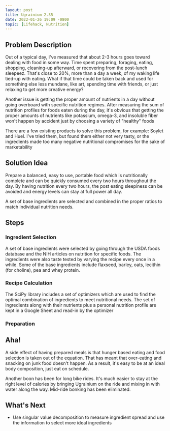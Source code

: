 ```yaml
---
layout: post
title: Ugrainium 2.35
date: 2022-01-26 19:09 -0800
topic: [Lifehack, Nutrition]
---
```

## Problem Description

Out of a typical day, I've measured that about 2-3 hours goes toward dealing with food in some way. Time spent preparing, foraging, eating, shopping, cleaning-up afterward, or recovering from the post-lunch sleepeez. That's close to 20%, more than a day a week, of my waking life tied-up with eating. What if that time could be taken back and used for something else less mundane, like art, spending time with friends, or just relaxing to get more creative energy?

Another issue is getting the proper amount of nutrients in a day without going overboard with specific nutrition regimes. After measuring the sum of nutrition profiles for foods eaten during the day, it's obvious that getting the proper amounts of nutrients like potassium, omega-3, and insoluble fiber won't happen by accident just by choosing a variety of "healthy" foods

There are a few existing products to solve this problem, for example: Soylet and Huel. I've tried them, but found them either not very tasty, or the ingredients made too many negative nutritional compromises for the sake of marketability

## Solution Idea

Prepare a balanced, easy to use, portable food which is nutritionally complete and can be quickly consumed every two hours throughout the day. By having nutrition every two hours, the post eating sleepiness can be avoided and energy levels can stay at full power all day.

A set of base ingredients are selected and combined in the proper ratios to match individual nutrition needs.

## Steps

### Ingredient Selection
A set of base ingredients were selected by going through the USDA foods database and the NIH articles on nutrition for specific foods. The ingredients were also taste tested by varying the recipe every once in a while. Some of the base ingredients include flaxseed, barley, oats, lecithin (for choline), pea and whey protein.

### Recipe Calculation
The SciPy library includes a set of optimizers which are used to find the optimal combination of ingredients to meet nutritional needs. The set of ingredients along with their nutrients plus a personal nutrition profile are kept in a Google Sheet and read-in by the optimizer

### Preparation


## Aha!

A side effect of having prepared meals is that hunger based eating and food selection is taken out of the equation. That has meant that over-eating and snacking on junk food doesn't happen. As a result, it's easy to be at an ideal body composition, just eat on schedule.

Another boon has been for long bike rides. It's much easier to stay at the right level of calories by bringing Ugrainium on the ride and mixing in with water along the way. Mid-ride bonking has been eliminated.

## What's Next

 - Use singular value decomposition to measure ingredient spread and use the information to select more ideal ingredients
